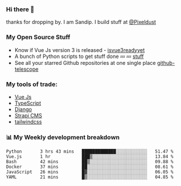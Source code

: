 ### Hi there 👋

thanks for dropping by.
I am Sandip. I build stuff at [@Pixeldust](github.com/pixeldust-in/)

###  **My Open Source Stuff**

 - Know if Vue Js version 3 is released -  [isvue3readyyet](https://github.com/sandiprb/isvue3readyyet)
 - A bunch of Python scripts to get stuff done 💤 💤 [stuff](https://github.com/sandiprb/stuff)
 - See all your starred Github repositories at one single place [github-telescope](https://github.com/sandiprb/github-telescope)



###  **My tools of trade:**
 - [Vue Js](https://github.com/vuejs/vue/)
 - [TypeScript](https://github.com/microsoft/TypeScript)
 - [Django](github.com/django/django)
 - [Strapi CMS](github.com/strapi/strapi)
 - [tailwindcss](https://github.com/tailwindlabs/tailwindcss)


###  📊 **My Weekly development breakdown**
<!--START_SECTION:waka-->

```text
Python       3 hrs 43 mins   █████████████░░░░░░░░░░░░   51.47 %
Vue.js       1 hr            ███▒░░░░░░░░░░░░░░░░░░░░░   13.84 %
Bash         42 mins         ██▒░░░░░░░░░░░░░░░░░░░░░░   09.88 %
Docker       37 mins         ██░░░░░░░░░░░░░░░░░░░░░░░   08.61 %
JavaScript   26 mins         █▓░░░░░░░░░░░░░░░░░░░░░░░   06.05 %
YAML         21 mins         █▒░░░░░░░░░░░░░░░░░░░░░░░   04.85 %
```

<!--END_SECTION:waka-->
